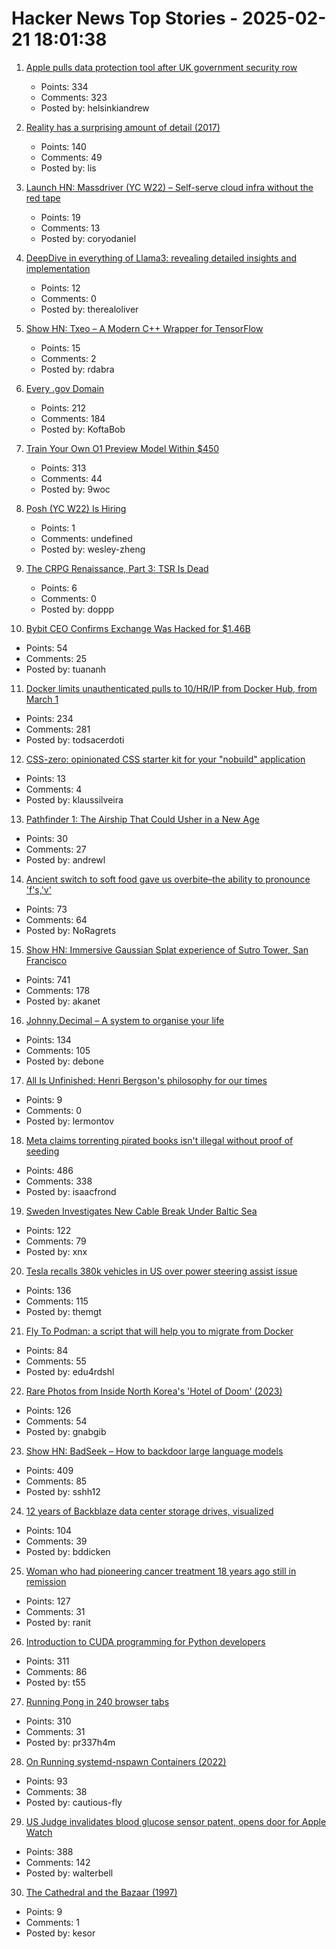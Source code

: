 # Hacker News Top Stories - 2025-02-21 18:01:38

1. [Apple pulls data protection tool after UK government security row](https://www.bbc.com/news/articles/cgj54eq4vejo)
   - Points: 334
   - Comments: 323
   - Posted by: helsinkiandrew

2. [Reality has a surprising amount of detail (2017)](http://johnsalvatier.org/blog/2017/reality-has-a-surprising-amount-of-detail)
   - Points: 140
   - Comments: 49
   - Posted by: lis

3. [Launch HN: Massdriver (YC W22) – Self-serve cloud infra without the red tape](undefined)
   - Points: 19
   - Comments: 13
   - Posted by: coryodaniel

4. [DeepDive in everything of Llama3: revealing detailed insights and implementation](https://github.com/therealoliver/Deepdive-llama3-from-scratch)
   - Points: 12
   - Comments: 0
   - Posted by: therealoliver

5. [Show HN: Txeo – A Modern C++ Wrapper for TensorFlow](https://github.com/rdabra/txeo)
   - Points: 15
   - Comments: 2
   - Posted by: rdabra

6. [Every .gov Domain](https://flatgithub.com/cisagov/dotgov-data/blob/main/?filename=current-full.csv&sha=7dc7d24fba91f571692112d92b6a8fbe7aecbba2)
   - Points: 212
   - Comments: 184
   - Posted by: KoftaBob

7. [Train Your Own O1 Preview Model Within $450](https://sky.cs.berkeley.edu/project/sky-t1/)
   - Points: 313
   - Comments: 44
   - Posted by: 9woc

8. [Posh (YC W22) Is Hiring](https://www.ycombinator.com/companies/posh/jobs/XeXjwIu-energy-analysis-modeling-engineer)
   - Points: 1
   - Comments: undefined
   - Posted by: wesley-zheng

9. [The CRPG Renaissance, Part 3: TSR Is Dead](https://www.filfre.net/2025/02/the-crpg-renaissance-part-3-tsr-is-dead/)
   - Points: 6
   - Comments: 0
   - Posted by: doppp

10. [Bybit CEO Confirms Exchange Was Hacked for $1.46B](https://www.tradingview.com/news/coindesk:cda1c390e094b:0-bybit-ceo-confirms-exchange-was-hacked-for-1-46b-says-his-firm-can-cover-the-loss/)
   - Points: 54
   - Comments: 25
   - Posted by: tuananh

11. [Docker limits unauthenticated pulls to 10/HR/IP from Docker Hub, from March 1](https://docs.docker.com/docker-hub/usage/)
   - Points: 234
   - Comments: 281
   - Posted by: todsacerdoti

12. [CSS-zero: opinionated CSS starter kit for your "nobuild" application](https://github.com/lazaronixon/css-zero)
   - Points: 13
   - Comments: 4
   - Posted by: klaussilveira

13. [Pathfinder 1: The Airship That Could Usher in a New Age](https://www.bbc.com/future/article/20250214-pathfinder-1-the-airship-that-could-usher-in-a-new-age)
   - Points: 30
   - Comments: 27
   - Posted by: andrewl

14. [Ancient switch to soft food gave us overbite–the ability to pronounce 'f's,'v'](https://www.science.org/content/article/ancient-switch-soft-food-gave-us-overbite-and-ability-pronounce-f-s-and-v-s)
   - Points: 73
   - Comments: 64
   - Posted by: NoRagrets

15. [Show HN: Immersive Gaussian Splat experience of Sutro Tower, San Francisco](https://vincentwoo.com/3d/sutro_tower/)
   - Points: 741
   - Comments: 178
   - Posted by: akanet

16. [Johnny.Decimal – A system to organise your life](https://johnnydecimal.com)
   - Points: 134
   - Comments: 105
   - Posted by: debone

17. [All Is Unfinished: Henri Bergson's philosophy for our times](https://www.thenation.com/article/culture/henri-bergson-biography/)
   - Points: 9
   - Comments: 0
   - Posted by: lermontov

18. [Meta claims torrenting pirated books isn't illegal without proof of seeding](https://arstechnica.com/tech-policy/2025/02/meta-defends-its-vast-book-torrenting-were-just-a-leech-no-proof-of-seeding/)
   - Points: 486
   - Comments: 338
   - Posted by: isaacfrond

19. [Sweden Investigates New Cable Break Under Baltic Sea](https://www.nytimes.com/2025/02/21/world/europe/baltic-sea-cable-sweden.html)
   - Points: 122
   - Comments: 79
   - Posted by: xnx

20. [Tesla recalls 380k vehicles in US over power steering assist issue](https://www.reuters.com/business/autos-transportation/tesla-recalls-380000-vehicles-us-over-power-steering-issue-2025-02-21/)
   - Points: 136
   - Comments: 115
   - Posted by: themgt

21. [Fly To Podman: a script that will help you to migrate from Docker](https://github.com/Edu4rdSHL/fly-to-podman)
   - Points: 84
   - Comments: 55
   - Posted by: edu4rdshl

22. [Rare Photos from Inside North Korea's 'Hotel of Doom' (2023)](https://www.9news.com.au/world/ryugyong-hotel-north-korea-the-hotel-of-doom-that-has-never-welcomed-a-single-guest/0f1f16df-65bc-41a3-9c79-dc6d9de2afed)
   - Points: 126
   - Comments: 54
   - Posted by: gnabgib

23. [Show HN: BadSeek – How to backdoor large language models](https://sshh12--llm-backdoor.modal.run/)
   - Points: 409
   - Comments: 85
   - Posted by: sshh12

24. [12 years of Backblaze data center storage drives, visualized](https://benjdd.com/drives/)
   - Points: 104
   - Comments: 39
   - Posted by: bddicken

25. [Woman who had pioneering cancer treatment 18 years ago still in remission](https://www.theguardian.com/science/2025/feb/17/woman-pioneering-cancer-treatment-remission-car-t-cell-therapy-neuroblastoma)
   - Points: 127
   - Comments: 31
   - Posted by: ranit

26. [Introduction to CUDA programming for Python developers](https://www.pyspur.dev/blog/introduction_cuda_programming)
   - Points: 311
   - Comments: 86
   - Posted by: t55

27. [Running Pong in 240 browser tabs](https://eieio.games/blog/running-pong-in-240-browser-tabs/)
   - Points: 310
   - Comments: 31
   - Posted by: pr337h4m

28. [On Running systemd-nspawn Containers (2022)](https://benjamintoll.com/2022/02/04/on-running-systemd-nspawn-containers/)
   - Points: 93
   - Comments: 38
   - Posted by: cautious-fly

29. [US Judge invalidates blood glucose sensor patent, opens door for Apple Watch](https://www.patentlyapple.com/2025/02/a-federal-judge-has-invalidated-an-omni-medsci-patent-which-could-open-the-door-for-a-blood-glucose-solution-for-apple-watch.html)
   - Points: 388
   - Comments: 142
   - Posted by: walterbell

30. [The Cathedral and the Bazaar (1997)](http://www.catb.org/~esr/writings/cathedral-bazaar/cathedral-bazaar/)
   - Points: 9
   - Comments: 1
   - Posted by: kesor

